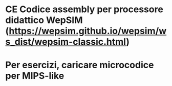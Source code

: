 # CE Codice assembly per processore didattico WepSIM (https://wepsim.github.io/wepsim/ws_dist/wepsim-classic.html)
# Per esercizi, caricare microcodice per MIPS-like

